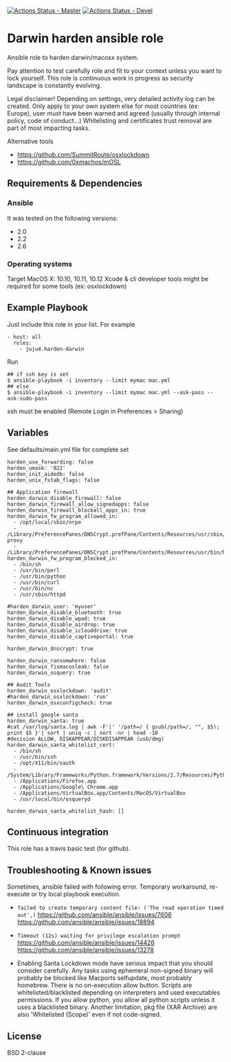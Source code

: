 [![Actions Status - Master](https://github.com/juju4/ansible-harden-darwin/workflows/AnsibleCI/badge.svg)](https://github.com/juju4/ansible-harden-darwin/actions?query=branch%3Amaster)
[![Actions Status - Devel](https://github.com/juju4/ansible-harden-darwin/workflows/AnsibleCI/badge.svg?branch=devel)](https://github.com/juju4/ansible-harden-darwin/actions?query=branch%3Adevel)

# Darwin harden ansible role

Ansible role to harden darwin/macosx system.

Pay attention to test carefully role and fit to your context unless you want to lock yourself.
This role is continuous work in progress as security landscape is constantly evolving.

Legal disclaimer!
Depending on settings, very detailed activity log can be created.
Only apply to your own system else for most countries (ex: Europe), user must have been warned and agreed (usually through internal policy, code of conduct...)
Whitelisting and certificates trust removal are part of most impacting tasks.

Alternative tools
* https://github.com/SummitRoute/osxlockdown
* https://github.com/0xmachos/mOSL

## Requirements & Dependencies

### Ansible
It was tested on the following versions:
 * 2.0
 * 2.2
 * 2.6

### Operating systems

Target MacOS X: 10.10, 10.11, 10.12
Xcode & cli developer tools might be required for some tools (ex: osxlockdown)

## Example Playbook

Just include this role in your list.
For example

```
- host: all
  roles:
    - juju4.harden-darwin
```

Run
```
## if ssh key is set
$ ansible-playbook -i inventory --limit mymac mac.yml
## else
$ ansible-playbook -i inventory --limit mymac mac.yml --ask-pass --ask-sudo-pass
```
ssh must be enabled (Remote Login in Preferences > Sharing)

## Variables

See defaults/main.yml file for complete set
```
harden_use_forwarding: false
harden_umask: '022'
harden_init_aidedb: false
harden_unix_fstab_flags: false

## Application firewall
harden_darwin_disable_firewall: false
harden_darwin_firewall_allow_signedapps: false
harden_darwin_firewall_blockall_apps_in: true
harden_darwin_fw_program_allowed_in:
  - /opt/local/sbin/nrpe
  - /Library/PreferencePanes/DNSCrypt.prefPane/Contents/Resources/usr/sbin/dnscrypt-proxy
  - /Library/PreferencePanes/DNSCrypt.prefPane/Contents/Resources/usr/bin/hostip
harden_darwin_fw_program_blocked_in:
  - /bin/sh
  - /usr/bin/perl
  - /usr/bin/python
  - /usr/bin/curl
  - /usr/bin/nc
  - /usr/sbin/httpd

#harden_darwin_user: 'myuser'
harden_darwin_disable_bluetooth: true
harden_darwin_disable_wpad: true
harden_darwin_disable_airdrop: true
harden_darwin_disable_iclouddrive: true
harden_darwin_disable_captiveportal: true

harden_darwin_dnscrypt: true

harden_darwin_ransomwhere: false
harden_darwin_fixmacosleak: false
harden_darwin_osquery: true

## Audit Tools
harden_darwin_osxlockdown: 'audit'
#harden_darwin_osxlockdown: 'run'
harden_darwin_osxconfigcheck: true

## install google santa
harden_darwin_santa: true
#cat /var/log/santa.log | awk -F'|' '/path=/ { gsub(/path=/, "", $5); print $5 }'| sort | uniq -c | sort -nr | head -10
#decision ALLOW, DISKAPPEAR/DISKDISAPPEAR (usb/dmg)
harden_darwin_santa_whitelist_cert:
  - /bin/sh
  - /usr/bin/ssh
  - /opt/X11/bin/xauth
  - /System/Library/Frameworks/Python.framework/Versions/2.7/Resources/Python.app/Contents/MacOS/Python
  - /Applications/Firefox.app
  - /Applications/Google\ Chrome.app
  - /Applications/VirtualBox.app/Contents/MacOS/VirtualBox
  - /usr/local/bin/osqueryd

harden_darwin_santa_whitelist_hash: []

```

## Continuous integration

This role has a travis basic test (for github).

## Troubleshooting & Known issues

Sometimes, ansible failed with following error. Temporary workaround, re-execute or try local playbook execution.
* ```failed to create temporary content file: ('The read operation timed out',)```
https://github.com/ansible/ansible/issues/7606
https://github.com/ansible/ansible/issues/18894

* ```Timeout (12s) waiting for privilege escalation prompt```
https://github.com/ansible/ansible/issues/14426
https://github.com/ansible/ansible/issues/13278

* Enabling Santa Lockdown mode have serious impact that you should consider carefully.
Any tasks using ephemeral non-signed binary will probably be blocked like Macports selfupdate, most probably homebrew.
There is no on-execution allow button.
Scripts are whitelisted/blacklisted depending on interpreters and used executables permissions. If you allow python, you allow all python scripts unless it uses a blacklisted binary.
Another limitation, pkg file (XAR Archive) are also 'Whitelisted (Scope)' even if not code-signed.

## License

BSD 2-clause
